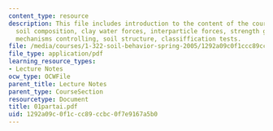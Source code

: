 ```yaml
---
content_type: resource
description: This file includes introduction to the content of the course which includes
  soil composition, clay water forces, interparticle forces, strength generation,
  mechanisms controlling, soil structure, classiffication tests.
file: /media/courses/1-322-soil-behavior-spring-2005/1292a09c0f1ccc89ccbc0f7e9167a5b0_01partai.pdf
file_type: application/pdf
learning_resource_types:
- Lecture Notes
ocw_type: OCWFile
parent_title: Lecture Notes
parent_type: CourseSection
resourcetype: Document
title: 01partai.pdf
uid: 1292a09c-0f1c-cc89-ccbc-0f7e9167a5b0
---
```

